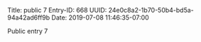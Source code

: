 Title: public 7
Entry-ID: 668
UUID: 24e0c8a2-1b70-50b4-bd5a-94a42ad6ff9b
Date: 2019-07-08 11:46:35-07:00

Public entry 7
